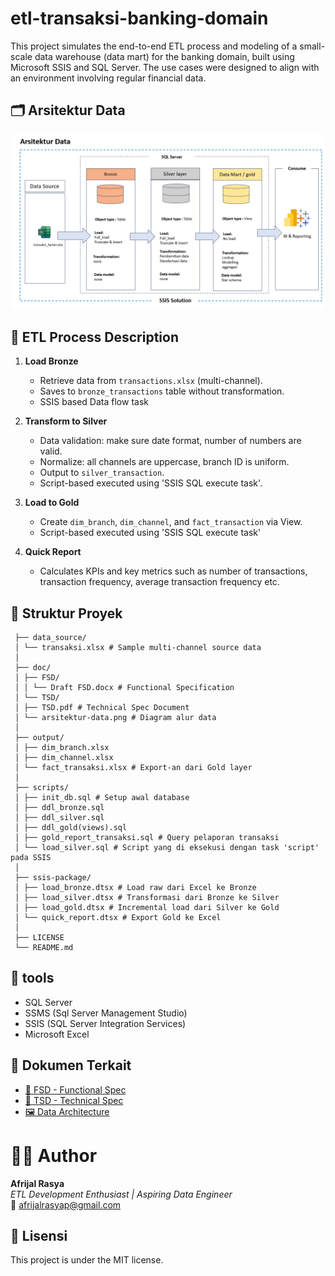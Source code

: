 # etl-transaksi-banking-domain
This project simulates the end-to-end ETL process and modeling of a small-scale data warehouse (data mart) for the banking domain, built using Microsoft SSIS and SQL Server. The use cases were designed to align with an environment involving regular financial data.

## 🗂️ Arsitektur Data
![Data Architecture](doc/TSD/arsitektur-data.png)


## 🧾 ETL Process Description

1. **Load Bronze**
   - Retrieve data from `transactions.xlsx` (multi-channel).
   - Saves to `bronze_transactions` table without transformation.
   - SSIS based Data flow task

2. **Transform to Silver**
   - Data validation: make sure date format, number of numbers are valid.
   - Normalize: all channels are uppercase, branch ID is uniform.
   - Output to `silver_transaction`.
   - Script-based executed using 'SSIS SQL execute task'.

3. **Load to Gold**
   - Create `dim_branch`, `dim_channel`, and `fact_transaction` via View.
   - Script-based executed using 'SSIS SQL execute task'
     
4. **Quick Report**
   - Calculates KPIs and key metrics such as number of transactions, transaction frequency,
 average transaction frequency etc.



## 📁 Struktur Proyek
     
     ├── data_source/
     │ └── transaksi.xlsx # Sample multi-channel source data
     │
     ├── doc/
     │ ├── FSD/
     │ │ └── Draft FSD.docx # Functional Specification
     │ └── TSD/
     │ ├── TSD.pdf # Technical Spec Document
     │ └── arsitektur-data.png # Diagram alur data
     │
     ├── output/
     │ ├── dim_branch.xlsx
     │ ├── dim_channel.xlsx
     │ └── fact_transaksi.xlsx # Export-an dari Gold layer
     │
     ├── scripts/
     │ ├── init_db.sql # Setup awal database
     │ ├── ddl_bronze.sql
     │ ├── ddl_silver.sql
     │ ├── ddl_gold(views).sql
     │ ├── gold_report_transaksi.sql # Query pelaporan transaksi
     │ └── load_silver.sql # Script yang di eksekusi dengan task 'script' pada SSIS
     │
     ├── ssis-package/
     │ ├── load_bronze.dtsx # Load raw dari Excel ke Bronze
     │ ├── load_silver.dtsx # Transformasi dari Bronze ke Silver
     │ ├── load_gold.dtsx # Incremental load dari Silver ke Gold
     │ └── quick_report.dtsx # Export Gold ke Excel
     │
     ├── LICENSE
     └── README.md


## 💾 tools

- SQL Server 
- SSMS (Sql Server Management Studio)
- SSIS (SQL Server Integration Services)
- Microsoft Excel
  
## 📎 Dokumen Terkait

- [📄 FSD - Functional Spec](doc/FSD/Draft%20FSD.docx)
- [📄 TSD - Technical Spec](doc/TSD/TSD.pdf)
- [🖼️ Data Architecture](doc/TSD/arsitektur-data.png)

# 👨‍💻 Author

**Afrijal Rasya**  
_ETL Development Enthusiast | Aspiring Data Engineer_  
📧 afrijalrasyap@gmail.com

  
## 📜 Lisensi

This project is under the MIT license.
